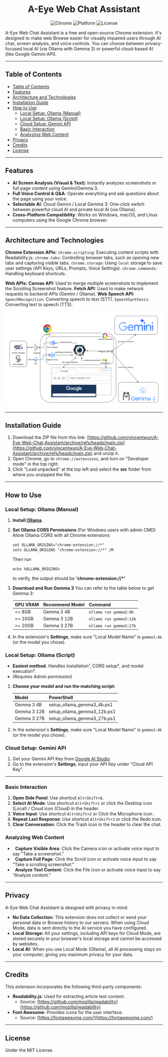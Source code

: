 <p align="center">
    <h1 align="center">A-Eye Web Chat Assistant</h1>
</p>

<div align="center">

![Chrome](https://img.shields.io/badge/browser-Chrome-blue)
![Platform](https://img.shields.io/badge/platform-Windows%20|%20MacOS%20|%20Linux-lightgrey)
![License](https://img.shields.io/badge/license-MIT-blue.svg)

</div>

A-Eye Web Chat Assistant is a free and open-source Chrome extension. It's designed to make web Browse easier for visually impaired users through AI chat, screen analysis, and voice controls. You can choose between privacy-focused local AI (via Ollama with Gemma 3) or powerful cloud-based AI (like Google Gemini API).

---
## Table of Contents
- [Table of Contents](#table-of-contents)
- [Features](#features)
- [Architecture and Technologies](#architecture-and-technologies)
- [Installation Guide](#installation-guide)
- [How to Use](#how-to-use)
  - [Local Setup: Ollama (Manual)](#local-setup-ollama-manual)
  - [Local Setup: Ollama (Script)](#local-setup-ollama-script)
  - [Cloud Setup: Gemini API](#cloud-setup-gemini-api)
  - [Basic Interaction](#basic-interaction)
  - [Analyzing Web Content](#analyzing-web-content)
- [Privacy](#privacy)
- [Credits](#credits)
- [License](#license)

---
## Features

-   **AI Screen Analysis (Visual & Text)**: Instantly analyzes screenshots or full page content using Gemini/Gemma 3.
-   **Full Voice Control & Q&A**: Operate everything and ask questions about the page using your voice.
-   **Selectable AI**: Cloud Gemini / Local Gemma 3: One-click switch between powerful cloud AI and private local AI (via Ollama).
-   **Cross-Platform Compatibility**: Works on Windows, macOS, and Linux computers using the Google Chrome browser.

---
## Architecture and Technologies

**Chrome Extension APIs:**
`chrome.scripting`: Executing content scripts with Readability.js.
`chrome.tabs`: Controlling browser tabs, such as opening new tabs and capturing visible tabs.
`chrome.storage`: Using `local` storage to save user settings (API Keys, URLs, Prompts, Voice Settings).
`chrome.commands`: Handling keyboard shortcuts.

**Web APIs:**
**Canvas API:** Used to merge multiple screenshots to implement the Scrolling Screenshot feature.
**Fetch API:** Used to make network requests to backend APIs (Gemini / Ollama).
**Web Speech API:**
`SpeechRecognition`: Converting speech to text (STT).
`SpeechSynthesis`: Converting text to speech (TTS).


![architecture](/images/architecture_v2.png)

---
## Installation Guide

1. Download the ZIP file from this link: 
[https://github.com/vincentwun/A-Eye-Web-Chat-Assistant/archive/refs/heads/main.zip](https://github.com/vincentwun/A-Eye-Web-Chat-Assistant/archive/refs/heads/main.zip) 
and unzip it.
1. Open Chrome, go to `chrome://extensions`, and turn on "Developer mode" in the top right.
2. Click "Load unpacked" at the top left and select the **src** folder from where you unzipped the file.

---
## How to Use

### Local Setup: Ollama (Manual)

1. **Install [Ollama](https://ollama.com/).**
2. **Set Ollama CORS Permissions** (For Windows users with admin CMD)
    Allow Ollama CORS with all Chrome extensions
    ```
    set OLLAMA_ORIGINS="chrome-extension://*"
    setx OLLAMA_ORIGINS "chrome-extension://*" /M
    ```
    Then run
    ```
    echo %OLLAMA_ORIGINS%
    ```
    to verify, the output should be **'chrome-extension://*'**

3. **Download and Run Gemma 3** 
   You can refer to the table below to get Gemma 3:

   | GPU VRAM | Recommend Model | Command                 |
   | -------- | --------------- | ----------------------- |
   | <= 8GB   | Gemma 3 4B      | `ollama run gemma3:4b`  |
   | >= 10GB  | Gemma 3 12B     | `ollama run gemma3:12b` |
   | >= 20GB  | Gemma 3 27B     | `ollama run gemma3:27b` |

4.  In the extension's **Settings**, make sure "Local Model Name" is `gemma3:4b` (or the model you chose).

### Local Setup: Ollama (Script)

*   **Easiest method.** Handles installation¹, CORS setup², and model execution³.
*   *(Requires Admin permission)*

1. **Choose your model and run the matching script:**

   | Model       | PowerShell                  |
   | ----------- | --------------------------- |
   | Gemma 3 4B  | setup_ollama_gemma3_4b.ps1  |
   | Gemma 3 12B | setup_ollama_gemma3_12b.ps1 |
   | Gemma 3 27B | setup_ollama_gemma3_27b.ps1 |

2.  In the extension's **Settings**, make sure "Local Model Name" is `gemma3:4b` (or the model you chose).

### Cloud Setup: Gemini API
1. Get your Gemini API Key from [Google AI Studio](https://aistudio.google.com/)
2. Go to the extension's **Settings**, input your API Key under "Cloud API Key".

---
### Basic Interaction

1.  **Open Side Panel**: Use shortcut `Alt+Shift+Q`.
2.  **Select AI Mode**: Use shortcut `Alt+Shift+1` or click the Desktop icon (Local) / Cloud icon (Cloud) in the header.
3.  **Voice Input**: Use shortcut `Alt+Shift+2` or Click the Microphone icon .
4. **Repeat Last Response**: Use shortcut `Alt+Shift+3` or click the Redo icon.
5. **Clear Conversation**: Click the Trash icon in the header to clear the chat.

### Analyzing Web Content

-   **Capture Visible Area**: Click the Camera icon or activate voice input to say "Take a screenshot."
-   **Capture Full Page**: Click the Scroll icon or activate voice input to say "Take a scrolling screenshot."
-   **Analyze Text Content**: Click the File icon or activate voice input to say "Analyze content."

---
## Privacy

A-Eye Web Chat Assistant is designed with privacy in mind:

-   **No Data Collection:** This extension does not collect or send your personal data or Browse history to our servers. When using Cloud Mode, data is sent directly to the AI service you have configured.
-   **Local Storage:** All your settings, including API keys for Cloud Mode, are stored securely in your browser's local storage and cannot be accessed by websites.
-   **Local AI:** When you use Local Mode (Ollama), all AI processing stays on your computer, giving you maximum privacy for your data.

---
## Credits

This extension incorporates the following third-party components:
-   **Readability.js**: Used for extracting article text content.
    -   Source: [https://github.com/mozilla/readability](https://github.com/mozilla/readability)
-   **Font Awesome**: Provides icons for the user interface.
    -   Source: [https://fontawesome.com/](https://fontawesome.com/)

---
## License
Under the MIT License.